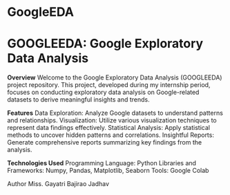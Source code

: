 # GoogleEDA

# GOOGLEEDA: Google Exploratory Data Analysis

**Overview**
Welcome to the Google Exploratory Data Analysis (GOOGLEEDA) project repository. This project, developed during my internship period, focuses on conducting exploratory data analysis on Google-related datasets to derive meaningful insights and trends.

**Features**
Data Exploration: Analyze Google datasets to understand patterns and relationships.
Visualization: Utilize various visualization techniques to represent data findings effectively.
Statistical Analysis: Apply statistical methods to uncover hidden patterns and correlations.
Insightful Reports: Generate comprehensive reports summarizing key findings from the analysis.

**Technologies Used**
Programming Language: Python
Libraries and Frameworks: Numpy, Pandas, Matplotlib, Seaborn
Tools: Google Colab

Author
Miss. Gayatri Bajirao Jadhav
